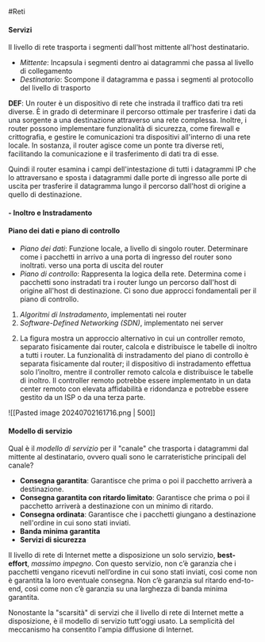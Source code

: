 #Reti 

#### Servizi
Il livello di rete trasporta i segmenti dall'host mittente all'host destinatario.
- _Mittente_: Incapsula i segmenti dentro ai datagrammi che passa al livello di collegamento
- _Destinatario_: Scompone il datagramma e passa i segmenti al protocollo del livello di trasporto 

**DEF**: Un router è un dispositivo di rete che instrada il traffico dati tra reti diverse. È in grado di determinare il percorso ottimale per trasferire i dati da una sorgente a una destinazione attraverso una rete complessa. Inoltre, i router possono implementare funzionalità di sicurezza, come firewall e crittografia, e gestire le comunicazioni tra dispositivi all'interno di una rete locale. In sostanza, il router agisce come un ponte tra diverse reti, facilitando la comunicazione e il trasferimento di dati tra di esse.

Quindi il router esamina i campi dell'intestazione di tutti i datagrammi IP che lo attraversano e sposta i datagrammi dalle porte di ingresso alle porte di uscita per trasferire il datagramma lungo il percorso dall'host di origine a quello di destinazione.

#### - Inoltro e Instradamento


#### Piano dei dati e piano di controllo
- _Piano dei dati_: Funzione locale, a livello di singolo router. Determinare come i pacchetti in arrivo a una porta di ingresso del router sono inoltrati. verso una porta di uscita del router
- _Piano di controllo_: Rappresenta la logica della rete. Determina come i pacchetti sono instradati tra i router lungo un percorso dall'host di origine all'host di destinazione. Ci sono due approcci fondamentali per il piano di controllo. 

1) _Algoritmi di Instradamento_, implementati nei router
2) _Software-Defined Networking (SDN)_, implementato nei server


2. La figura mostra un approccio alternativo in cui un controller remoto, separato fisicamente dai router, calcola e distribuisce le tabelle di inoltro a tutti i router. La funzionalità di instradamento del piano di controllo è separata fisicamente dal router; il dispositivo di instradamento effettua solo l’inoltro, mentre il controller remoto calcola e distribuisce le tabelle di inoltro. Il controller remoto potrebbe essere implementato in un data center remoto con elevata affidabilità e ridondanza e potrebbe essere gestito da un ISP o da una terza parte.

![[Pasted image 20240702161716.png | 500]]


#### Modello di servizio
Qual è il _modello di servizio_ per il "canale" che trasporta i datagrammi dal mittente al destinatario, ovvero quali sono le carrateristiche principali del canale?

- **Consegna garantita**: Garantisce che prima o poi il pacchetto arriverà a destinazione.
- **Consegna garantita con ritardo limitato**: Garantisce che prima o poi il pacchetto arriverà a destinazione con un minimo di ritardo.
- **Consegna ordinata**: Garantisce che i pacchetti giungano a destinazione nell'ordine in cui sono stati inviati.
- **Banda minima garantita**
- **Servizi di sicurezza**

Il livello di rete di Internet mette a disposizione un solo servizio, **best-effort**, _massimo impegno_. Con questo servizio, non c’è garanzia che i pacchetti vengano ricevuti nell’ordine in cui sono stati inviati, così come non è garantita la loro eventuale consegna. Non c’è garanzia sul ritardo end-to-end, così come non c’è garanzia su una larghezza di banda minima garantita.

Nonostante la "scarsità" di servizi che il livello di rete di Internet mette a disposizione, è il modello di servizio tutt'oggi usato. La semplicità del meccanismo ha consentito l'ampia diffusione di Internet.

